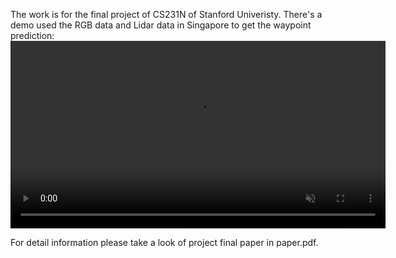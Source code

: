 The work is for the final project of CS231N of Stanford Univeristy.
There's a demo used the RGB data and Lidar data in Singapore to get the waypoint prediction:
<video src="[./video.mp4](https://github.com/ziyu0425/Transfuser/blob/main/video.mp4)" controls autoplay loop muted width="600"></video>

For detail information please take a look of project final paper in paper.pdf.


